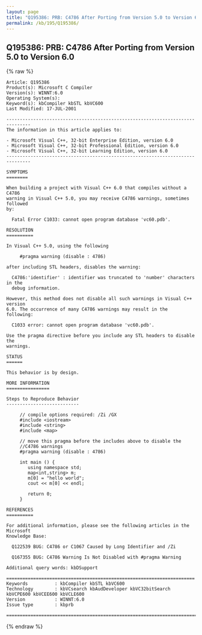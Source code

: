 ```yaml
---
layout: page
title: "Q195386: PRB: C4786 After Porting from Version 5.0 to Version 6.0"
permalink: /kb/195/Q195386/
---
```


## Q195386: PRB: C4786 After Porting from Version 5.0 to Version 6.0

{% raw %}

	Article: Q195386
	Product(s): Microsoft C Compiler
	Version(s): WINNT:6.0
	Operating System(s): 
	Keyword(s): kbCompiler kbSTL kbVC600
	Last Modified: 17-JUL-2001
	
	-------------------------------------------------------------------------------
	The information in this article applies to:
	
	- Microsoft Visual C++, 32-bit Enterprise Edition, version 6.0 
	- Microsoft Visual C++, 32-bit Professional Edition, version 6.0 
	- Microsoft Visual C++, 32-bit Learning Edition, version 6.0 
	-------------------------------------------------------------------------------
	
	SYMPTOMS
	========
	
	When building a project with Visual C++ 6.0 that compiles without a C4786
	warning in Visual C++ 5.0, you may receive C4786 warnings, sometimes followed
	by:
	
	  Fatal Error C1033: cannot open program database 'vc60.pdb'.
	
	RESOLUTION
	==========
	
	In Visual C++ 5.0, using the following
	
	     #pragma warning (disable : 4786)
	
	after including STL headers, disables the warning:
	
	  C4786:'identifier' : identifier was truncated to 'number' characters in the
	  debug information.
	
	However, this method does not disable all such warnings in Visual C++ version
	6.0. The occurrence of many C4786 warnings may result in the following:
	
	  C1033 error: cannot open program database 'vc60.pdb'.
	
	Use the pragma directive before you include any STL headers to disable the
	warnings.
	
	STATUS
	======
	
	This behavior is by design.
	
	MORE INFORMATION
	================
	
	Steps to Reproduce Behavior
	---------------------------
	
	     // compile options required: /Zi /GX
	     #include <iostream>
	     #include <string>
	     #include <map>
	
	     // move this pragma before the includes above to disable the
	     //C4786 warnings
	     #pragma warning (disable : 4786)
	
	     int main () {
	        using namespace std;
	        map<int,string> m;
	        m[0] = "hello world";
	        cout << m[0] << endl;
	
	        return 0;
	     }
	
	REFERENCES
	==========
	
	For additional information, please see the following articles in the Microsoft
	Knowledge Base:
	
	  Q122539 BUG: C4786 or C1067 Caused by Long Identifier and /Zi
	
	  Q167355 BUG: C4786 Warning Is Not Disabled with #pragma Warning
	
	Additional query words: kbDSupport
	
	======================================================================
	Keywords          : kbCompiler kbSTL kbVC600 
	Technology        : kbVCsearch kbAudDeveloper kbVC32bitSearch kbVCPE600 kbVCEE600 kbVCLE600
	Version           : WINNT:6.0
	Issue type        : kbprb
	
	=============================================================================
	

{% endraw %}
